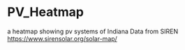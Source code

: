 # PV_Heatmap
a heatmap showing pv systems of Indiana
Data from SIREN https://www.sirensolar.org/solar-map/
